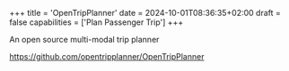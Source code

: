 +++
title = 'OpenTripPlanner'
date = 2024-10-01T08:36:35+02:00
draft = false
capabilities = ['Plan Passenger Trip']
+++

An open source multi-modal trip planner

https://github.com/opentripplanner/OpenTripPlanner
